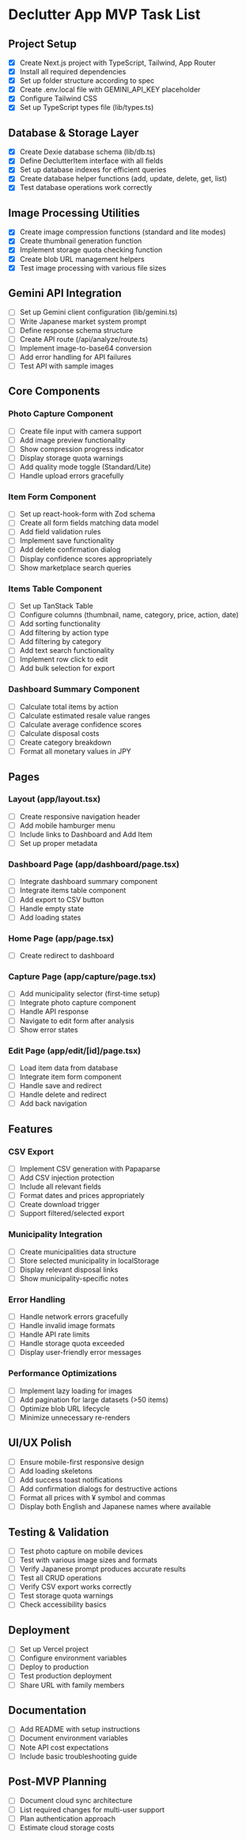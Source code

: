 # Declutter App MVP Task List

## Project Setup

- [x] Create Next.js project with TypeScript, Tailwind, App Router
- [x] Install all required dependencies
- [x] Set up folder structure according to spec
- [x] Create .env.local file with GEMINI_API_KEY placeholder
- [x] Configure Tailwind CSS
- [x] Set up TypeScript types file (lib/types.ts)

## Database & Storage Layer

- [x] Create Dexie database schema (lib/db.ts)
- [x] Define DeclutterItem interface with all fields
- [x] Set up database indexes for efficient queries
- [x] Create database helper functions (add, update, delete, get, list)
- [x] Test database operations work correctly

## Image Processing Utilities

- [x] Create image compression functions (standard and lite modes)
- [x] Create thumbnail generation function
- [x] Implement storage quota checking function
- [x] Create blob URL management helpers
- [x] Test image processing with various file sizes

## Gemini API Integration

- [ ] Set up Gemini client configuration (lib/gemini.ts)
- [ ] Write Japanese market system prompt
- [ ] Define response schema structure
- [ ] Create API route (/api/analyze/route.ts)
- [ ] Implement image-to-base64 conversion
- [ ] Add error handling for API failures
- [ ] Test API with sample images

## Core Components

### Photo Capture Component

- [ ] Create file input with camera support
- [ ] Add image preview functionality
- [ ] Show compression progress indicator
- [ ] Display storage quota warnings
- [ ] Add quality mode toggle (Standard/Lite)
- [ ] Handle upload errors gracefully

### Item Form Component

- [ ] Set up react-hook-form with Zod schema
- [ ] Create all form fields matching data model
- [ ] Add field validation rules
- [ ] Implement save functionality
- [ ] Add delete confirmation dialog
- [ ] Display confidence scores appropriately
- [ ] Show marketplace search queries

### Items Table Component

- [ ] Set up TanStack Table
- [ ] Configure columns (thumbnail, name, category, price, action, date)
- [ ] Add sorting functionality
- [ ] Add filtering by action type
- [ ] Add filtering by category
- [ ] Add text search functionality
- [ ] Implement row click to edit
- [ ] Add bulk selection for export

### Dashboard Summary Component

- [ ] Calculate total items by action
- [ ] Calculate estimated resale value ranges
- [ ] Calculate average confidence scores
- [ ] Calculate disposal costs
- [ ] Create category breakdown
- [ ] Format all monetary values in JPY

## Pages

### Layout (app/layout.tsx)

- [ ] Create responsive navigation header
- [ ] Add mobile hamburger menu
- [ ] Include links to Dashboard and Add Item
- [ ] Set up proper metadata

### Dashboard Page (app/dashboard/page.tsx)

- [ ] Integrate dashboard summary component
- [ ] Integrate items table component
- [ ] Add export to CSV button
- [ ] Handle empty state
- [ ] Add loading states

### Home Page (app/page.tsx)

- [ ] Create redirect to dashboard

### Capture Page (app/capture/page.tsx)

- [ ] Add municipality selector (first-time setup)
- [ ] Integrate photo capture component
- [ ] Handle API response
- [ ] Navigate to edit form after analysis
- [ ] Show error states

### Edit Page (app/edit/[id]/page.tsx)

- [ ] Load item data from database
- [ ] Integrate item form component
- [ ] Handle save and redirect
- [ ] Handle delete and redirect
- [ ] Add back navigation

## Features

### CSV Export

- [ ] Implement CSV generation with Papaparse
- [ ] Add CSV injection protection
- [ ] Include all relevant fields
- [ ] Format dates and prices appropriately
- [ ] Create download trigger
- [ ] Support filtered/selected export

### Municipality Integration

- [ ] Create municipalities data structure
- [ ] Store selected municipality in localStorage
- [ ] Display relevant disposal links
- [ ] Show municipality-specific notes

### Error Handling

- [ ] Handle network errors gracefully
- [ ] Handle invalid image formats
- [ ] Handle API rate limits
- [ ] Handle storage quota exceeded
- [ ] Display user-friendly error messages

### Performance Optimizations

- [ ] Implement lazy loading for images
- [ ] Add pagination for large datasets (>50 items)
- [ ] Optimize blob URL lifecycle
- [ ] Minimize unnecessary re-renders

## UI/UX Polish

- [ ] Ensure mobile-first responsive design
- [ ] Add loading skeletons
- [ ] Add success toast notifications
- [ ] Add confirmation dialogs for destructive actions
- [ ] Format all prices with ¥ symbol and commas
- [ ] Display both English and Japanese names where available

## Testing & Validation

- [ ] Test photo capture on mobile devices
- [ ] Test with various image sizes and formats
- [ ] Verify Japanese prompt produces accurate results
- [ ] Test all CRUD operations
- [ ] Verify CSV export works correctly
- [ ] Test storage quota warnings
- [ ] Check accessibility basics

## Deployment

- [ ] Set up Vercel project
- [ ] Configure environment variables
- [ ] Deploy to production
- [ ] Test production deployment
- [ ] Share URL with family members

## Documentation

- [ ] Add README with setup instructions
- [ ] Document environment variables
- [ ] Note API cost expectations
- [ ] Include basic troubleshooting guide

## Post-MVP Planning

- [ ] Document cloud sync architecture
- [ ] List required changes for multi-user support
- [ ] Plan authentication approach
- [ ] Estimate cloud storage costs
